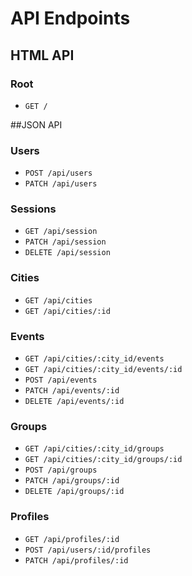 # API Endpoints

## HTML API

### Root
- `GET /`

##JSON API

### Users
- `POST /api/users`
- `PATCH /api/users`

### Sessions
- `GET /api/session`
- `PATCH /api/session`
- `DELETE /api/session`

### Cities
- `GET /api/cities`
- `GET /api/cities/:id`

### Events
- `GET /api/cities/:city_id/events`
- `GET /api/cities/:city_id/events/:id`
- `POST /api/events`
- `PATCH /api/events/:id`
- `DELETE /api/events/:id`

### Groups
- `GET /api/cities/:city_id/groups`
- `GET /api/cities/:city_id/groups/:id`
- `POST /api/groups`
- `PATCH /api/groups/:id`
- `DELETE /api/groups/:id`

### Profiles
- `GET /api/profiles/:id`
- `POST /api/users/:id/profiles`
- `PATCH /api/profiles/:id`
